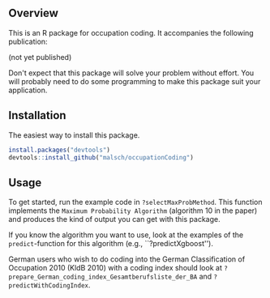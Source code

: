 ## Overview

This is an R package for occupation coding. It accompanies the following publication:

(not yet published)

Don't expect that this package will solve your problem without effort. You will probably need to do some programming to make this package suit your application.

## Installation

The easiest way to install this package.
``` r
install.packages("devtools")
devtools::install_github("malsch/occupationCoding")
```

## Usage

To get started, run the example code in ``?selectMaxProbMethod``. This function implements the ``Maximum Probability Algorithm`` (algorithm 10 in the paper) and produces the kind of output you can get with this package. 

If you know the algorithm you want to use, look at the examples of the ``predict``-function for this algorithm (e.g., ``?predictXgboost'').

German users who wish to do coding into the German Classification of Occupation 2010 (KldB 2010) with a coding index should look at ``?prepare_German_coding_index_Gesamtberufsliste_der_BA`` and ``?predictWithCodingIndex``.

